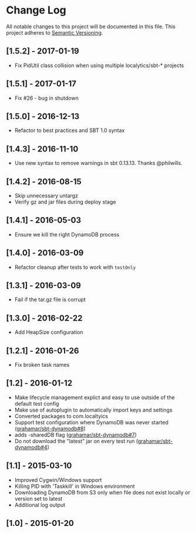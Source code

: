 # Change Log
All notable changes to this project will be documented in this file.
This project adheres to [Semantic Versioning](http://semver.org/).

## [1.5.2] - 2017-01-19
- Fix PidUtil class collision when using multiple localytics/sbt-* projects

## [1.5.1] - 2017-01-17
- Fix #26 - bug in shutdown

## [1.5.0] - 2016-12-13
- Refactor to best practices and SBT 1.0 syntax

## [1.4.3] - 2016-11-10
- Use new syntax to remove warnings in sbt 0.13.13. Thanks @philwills.

## [1.4.2] - 2016-08-15
- Skip unnecessary untargz
- Verify gz and jar files during deploy stage

## [1.4.1] - 2016-05-03
- Ensure we kill the right DynamoDB process

## [1.4.0] - 2016-03-09
- Refactor cleanup after tests to work with `testOnly`

## [1.3.1] - 2016-03-09
- Fail if the tar.gz file is corrupt

## [1.3.0] - 2016-02-22
- Add HeapSize configuration

## [1.2.1] - 2016-01-26
- Fix broken task names

## [1.2] - 2016-01-12
- Make lifecycle management explict and easy to use outside of the default test config
- Make use of autoplugin to automatically import keys and settings
- Converted packages to com.localtyics
- Support test configuration where DynamoDB was never started ([grahamar/sbt-dynamodb#8](https://github.com/grahamar/sbt-dynamodb/pull/8))
- adds -sharedDB flag ([grahamar/sbt-dynamodb#7](https://github.com/grahamar/sbt-dynamodb/pull/7))
- Do not download the "latest" jar on every test run ([grahamar/sbt-dynamodb#4](https://github.com/grahamar/sbt-dynamodb/pull/4))

## [1.1] - 2015-03-10
- Improved Cygwin/Windows support
- Killing PID with 'Taskkill' in Windows environment
- Downloading DynamoDB from S3 only when file does not exist locally or version set to latest
- Additional log output

## [1.0] - 2015-01-20
